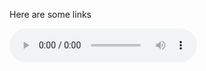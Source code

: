 Here are some links

<audio controls>
  <source src="https://raw.githubusercontent.com/PippoAuge/PippoAuge.github.io/main/assets/Hard Drive.mp3" type="audio/mp3">
  Your browser does not support the audio element.
</audio>

